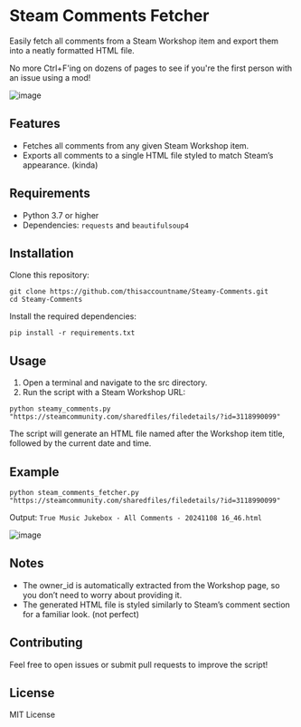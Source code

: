 # Steam Comments Fetcher

Easily fetch all comments from a Steam Workshop item and export them into a neatly formatted HTML file. 

No more Ctrl+F'ing on dozens of pages to see if you're the first person with an issue using a mod!

![image](https://github.com/user-attachments/assets/a81c26e8-804b-44b6-95ee-5ae43f3ba927)


## Features
- Fetches all comments from any given Steam Workshop item.
- Exports all comments to a single HTML file styled to match Steam’s appearance. (kinda)

## Requirements
- Python 3.7 or higher
- Dependencies: `requests` and `beautifulsoup4`

## Installation
Clone this repository:

```
git clone https://github.com/thisaccountname/Steamy-Comments.git
cd Steamy-Comments
```
Install the required dependencies:
```
pip install -r requirements.txt
```
## Usage

1. Open a terminal and navigate to the src directory.
2. Run the script with a Steam Workshop URL:
```
python steamy_comments.py "https://steamcommunity.com/sharedfiles/filedetails/?id=3118990099"
```

The script will generate an HTML file named after the Workshop item title, followed by the current date and time.

## Example

```
python steam_comments_fetcher.py "https://steamcommunity.com/sharedfiles/filedetails/?id=3118990099"
```

Output: `True Music Jukebox - All Comments - 20241108 16_46.html`

![image](https://github.com/user-attachments/assets/a23a5b79-e11a-433e-b2a7-909fe085b00f)


## Notes

- The owner_id is automatically extracted from the Workshop page, so you don’t need to worry about providing it.
- The generated HTML file is styled similarly to Steam’s comment section for a familiar look. (not perfect)

## Contributing

Feel free to open issues or submit pull requests to improve the script!

## License

MIT License
